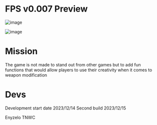 # FPS v0.007 Preview
![image](https://github.com/Enyzelo/FPS1/assets/28166876/5383fea4-342e-4690-941a-d5cfda869da7)

![image](https://github.com/Enyzelo/FPS1/assets/28166876/527d1bf4-4bd6-4f3c-843f-9f3a6b7a2334)


# Mission
The game is not made to stand out from other games but to add fun functions that would allow players to use their creativity when it comes to weapon modification

# Devs
Development start date 2023/12/14
Second build 2023/12/15

Enyzelo
TNWC
